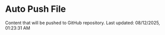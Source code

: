 # Auto Push File

Content that will be pushed to GitHub repository.
Last updated: 08/12/2025, 01:23:31 AM